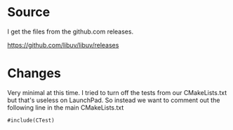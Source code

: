 
# Source

I get the files from the github.com releases.

https://github.com/libuv/libuv/releases

# Changes

Very minimal at this time. I tried to turn off the tests from our
CMakeLists.txt but that's useless on LaunchPad. So instead we want
to comment out the following line in the main CMakeLists.txt

    #include(CTest)


